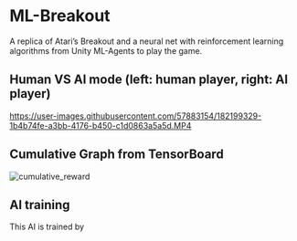 # ML-Breakout
A replica of Atari’s Breakout and a neural net with reinforcement learning algorithms from Unity ML-Agents to play the game.

## Human VS AI mode (left: human player, right: AI player)

https://user-images.githubusercontent.com/57883154/182199329-1b4b74fe-a3bb-4176-b450-c1d0863a5a5d.MP4

## Cumulative Graph from TensorBoard

![cumulative_reward](https://user-images.githubusercontent.com/57883154/182199590-02c7e9e1-8a6a-4682-aabc-e057cd222a42.png)

## AI training

This AI is trained by 
